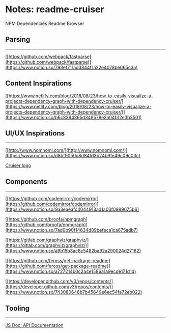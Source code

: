 # Notes: readme-cruiser 

NPM Dependencies Readme Browser

## Parsing

---

[[https://github.com/webpack/fastparse](https://github.com/webpack/fastparse)](https://www.notion.so/793ef711ad3844f1a22e4078be665c3a)

## Content Inspirations

[[https://www.netlify.com/blog/2018/08/23/how-to-easily-visualize-a-projects-dependency-graph-with-dependency-cruiser/](https://www.netlify.com/blog/2018/08/23/how-to-easily-visualize-a-projects-dependency-graph-with-dependency-cruiser/)](https://www.notion.so/b6c8384865d348578e2a04b12e3b3501)

## UI/UX Inspirations

---

[[http://www.nomnoml.com/](http://www.nomnoml.com/)](https://www.notion.so/d8bf9050c8d84fd3b24b9fe49c09c03c)

[Cruiser logo](https://www.notion.so/945a90e458da4208a134f6ba88d5a57c)

## Components

---

[[https://github.com/codemirror/codemirror](https://github.com/codemirror/codemirror)](https://www.notion.so/9a3eaeafc4044913ad1a03f0989675b6)

[[https://github.com/broofa/npmgraph](https://github.com/broofa/npmgraph)](https://www.notion.so/7ad0b90f14634d89befeca1ca675adb7)

[[https://gitlab.com/graphviz/graphviz/](https://gitlab.com/graphviz/graphviz/)](https://www.notion.so/a9b15b3ac8c5482ba92a290024d27182)

[[https://github.com/feross/get-package-readme](https://github.com/feross/get-package-readme)](https://www.notion.so/a727214b0c2a4e1586a1a9ecde171d1d)

[[https://developer.github.com/v3/repos/contents/](https://developer.github.com/v3/repos/contents/)](https://www.notion.so/743080646b7b45649e6ec54fa72eb022)

## Tooling

---

[JS Doc: API Documentation](https://www.notion.so/85e8fcad1aed4812a719248d00bd81b4)